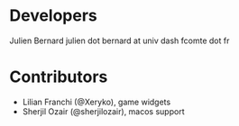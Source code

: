# Developers

Julien Bernard
  julien dot bernard at univ dash fcomte dot fr


# Contributors

- Lilian Franchi (@Xeryko), game widgets
- Sherjil Ozair (@sherjilozair), macos support

